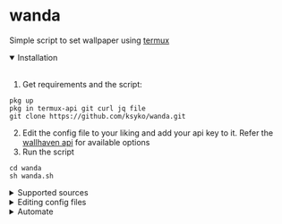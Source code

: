 # wanda
Simple script to set wallpaper using [termux](https://github.com/termux/termux-app)

<details open>
<summary>Installation</summary>
<br>
  
1. Get requirements and the script:
```
pkg up
pkg in termux-api git curl jq file
git clone https://github.com/ksyko/wanda.git
```
2. Edit the config file to your liking and add your api key to it. Refer the [wallhaven api](https://wallhaven.cc/help/api#search) for available options
3. Run the script
```
cd wanda
sh wanda.sh
```

</details>

<details>
<summary>Supported sources</summary>
<br>
  
  * [wallhaven](https://wallhaven.cc/)
  * [4chan](https://4chan.org/) thread

</details>

<details>
<summary>Editing config files</summary>
<br>
  
  * wanda
    * source - set source of your wallpaper. [**wallhaven**, chan]
    * screen - screens to set wallpaper. [home, lock, **both**]
  * [wallhaven](https://wallhaven.cc/)
    * all the options are specified [here](https://wallhaven.cc/help/api)
    * api key is **not** mandatory
  * [4chan](https://4chan.org/)
    * board - board where the thread belongs
    * thread - thread number 
    * example: https://boards.4chan.org/wg/thread/7738706
      * board=wg
      * thread=7738706

</details>

<details>
<summary>Automate</summary>
<br>
To set wallpaper at regular intervals automatically:

0. You might have to 'Acquire Wakelock' from the termux notification for this to run properly.
1. Install:
```
pkg in cronie termux-services nano
sv-enable crond 
```
2. Check if crond is running
```
pidof crond
```
3. Edit crontab 
```
crontab -e 
```
4. Set your desired interval [(guide)](https://crontab.guru/#20_4_*_*_*).<br>Example: For hourly:
```
0 * * * *   cd path/to/wanda && $PREFIX/bin/sh wanda.sh
```
5. ctrl+o to save, ctrl+x to exit the editor


</details>

